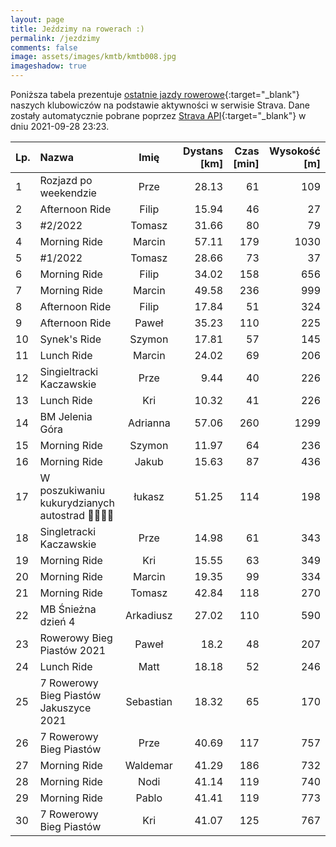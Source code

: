 ```yaml
---
layout: page
title: Jeździmy na rowerach :)
permalink: /jezdzimy
comments: false
image: assets/images/kmtb/kmtb008.jpg
imageshadow: true
---
```


Poniższa tabela prezentuje [ostatnie jazdy rowerowe](https://www.strava.com/clubs/336381){:target="_blank"} naszych klubowiczów na podstawie aktywności w serwisie Strava. Dane zostały automatycznie pobrane poprzez [Strava API](https://developers.strava.com/docs/reference/#api-Clubs-getClubActivitiesById){:target="_blank"} w dniu 2021-09-28 23:23.

Lp. | Nazwa | Imię | Dystans [km] | Czas [min] | Wysokość [m]
:--- | :--- | :---: | ---: | ---: | ---:
1|Rozjazd po weekendzie|Prze|28.13|61|109
2|Afternoon Ride|Filip|15.94|46|27
3|#2/2022|Tomasz|31.66|80|79
4|Morning Ride|Marcin|57.11|179|1030
5|#1/2022|Tomasz|28.66|73|37
6|Morning Ride|Filip|34.02|158|656
7|Morning Ride|Marcin|49.58|236|999
8|Afternoon Ride|Filip|17.84|51|324
9|Afternoon Ride|Paweł|35.23|110|225
10|Synek's Ride |Szymon|17.81|57|145
11|Lunch Ride|Marcin|24.02|69|206
12|Singieltracki Kaczawskie|Prze|9.44|40|226
13|Lunch Ride|Kri|10.32|41|226
14|BM Jelenia Góra |Adrianna|57.06|260|1299
15|Morning Ride|Szymon|11.97|64|236
16|Morning Ride|Jakub|15.63|87|436
17|W poszukiwaniu kukurydzianych  autostrad 🎃🌽😎🤟|łukasz|51.25|114|198
18|Singletracki Kaczawskie |Prze|14.98|61|343
19|Morning Ride|Kri|15.55|63|349
20|Morning Ride|Marcin|19.35|99|334
21|Morning Ride|Tomasz|42.84|118|270
22|MB Śnieżna dzień 4|Arkadiusz|27.02|110|590
23|Rowerowy Bieg Piastów 2021|Paweł|18.2|48|207
24|Lunch Ride|Matt|18.18|52|246
25|7 Rowerowy Bieg Piastów Jakuszyce 2021|Sebastian|18.32|65|170
26|7 Rowerowy Bieg Piastów|Prze|40.69|117|757
27|Morning Ride|Waldemar|41.29|186|732
28|Morning Ride|Nodi|41.14|119|740
29|Morning Ride|Pablo|41.41|119|773
30|7 Rowerowy Bieg Piastów |Kri|41.07|125|767
